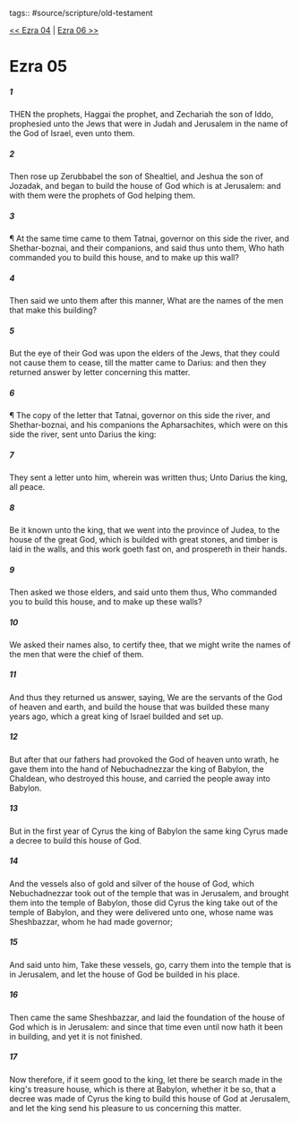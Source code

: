 tags:: #source/scripture/old-testament

[<< Ezra 04](/Old_Testament/15_Ezra/Ezra_04.md) | [Ezra 06 >>](/Old_Testament/15_Ezra/Ezra_06.md)

# Ezra 05

##### 1

THEN the prophets, Haggai the prophet, and Zechariah the son of Iddo, prophesied unto the Jews that were in Judah and Jerusalem in the name of the God of Israel, even unto them.

##### 2

Then rose up Zerubbabel the son of Shealtiel, and Jeshua the son of Jozadak, and began to build the house of God which is at Jerusalem: and with them were the prophets of God helping them.

##### 3

¶ At the same time came to them Tatnai, governor on this side the river, and Shethar-boznai, and their companions, and said thus unto them, Who hath commanded you to build this house, and to make up this wall?

##### 4

Then said we unto them after this manner, What are the names of the men that make this building?

##### 5

But the eye of their God was upon the elders of the Jews, that they could not cause them to cease, till the matter came to Darius: and then they returned answer by letter concerning this matter.

##### 6

¶ The copy of the letter that Tatnai, governor on this side the river, and Shethar-boznai, and his companions the Apharsachites, which were on this side the river, sent unto Darius the king:

##### 7

They sent a letter unto him, wherein was written thus; Unto Darius the king, all peace.

##### 8

Be it known unto the king, that we went into the province of Judea, to the house of the great God, which is builded with great stones, and timber is laid in the walls, and this work goeth fast on, and prospereth in their hands.

##### 9

Then asked we those elders, and said unto them thus, Who commanded you to build this house, and to make up these walls?

##### 10

We asked their names also, to certify thee, that we might write the names of the men that were the chief of them.

##### 11

And thus they returned us answer, saying, We are the servants of the God of heaven and earth, and build the house that was builded these many years ago, which a great king of Israel builded and set up.

##### 12

But after that our fathers had provoked the God of heaven unto wrath, he gave them into the hand of Nebuchadnezzar the king of Babylon, the Chaldean, who destroyed this house, and carried the people away into Babylon.

##### 13

But in the first year of Cyrus the king of Babylon the same king Cyrus made a decree to build this house of God.

##### 14

And the vessels also of gold and silver of the house of God, which Nebuchadnezzar took out of the temple that was in Jerusalem, and brought them into the temple of Babylon, those did Cyrus the king take out of the temple of Babylon, and they were delivered unto one, whose name was Sheshbazzar, whom he had made governor;

##### 15

And said unto him, Take these vessels, go, carry them into the temple that is in Jerusalem, and let the house of God be builded in his place.

##### 16

Then came the same Sheshbazzar, and laid the foundation of the house of God which is in Jerusalem: and since that time even until now hath it been in building, and yet it is not finished.

##### 17

Now therefore, if it seem good to the king, let there be search made in the king's treasure house, which is there at Babylon, whether it be so, that a decree was made of Cyrus the king to build this house of God at Jerusalem, and let the king send his pleasure to us concerning this matter.
